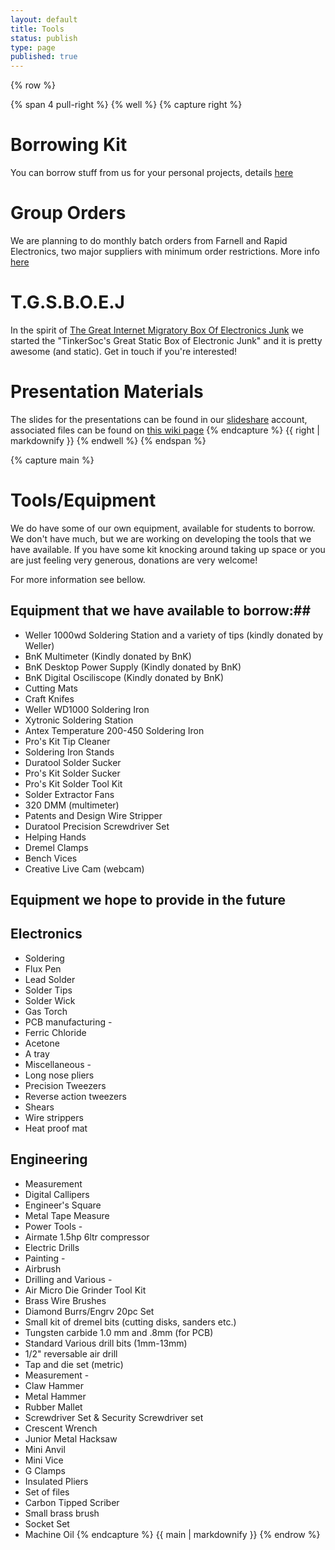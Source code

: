 ```yaml
---
layout: default 
title: Tools 
status: publish
type: page
published: true
---
```


{% row %}



{% span 4 pull-right %}
{% well %}
{% capture right %}
# Borrowing Kit #
You can borrow stuff from us for your personal projects, details 
[here](/resources/borrowing-kit)

# Group Orders #

We are planning to do monthly batch orders from Farnell and Rapid Electronics,
two major suppliers with minimum order restrictions. More info
[here](/resources/group-order)

# T.G.S.B.O.E.J #

In the spirit of [The Great Internet Migratory Box Of Electronics
Junk](http://tgimboej.org/Main_Page) we started the "TinkerSoc's Great Static
Box of Electronic Junk" and it is pretty awesome (and static). Get in touch if
you're interested!

# Presentation Materials #
 
The slides for the presentations can be found in our
[slideshare](http://slideshare.net/tinkersoc) account, associated files can be
found on [this wiki page](/wiki/presentations)
{% endcapture %} {{ right | markdownify }}
{% endwell %}
{% endspan %}

{% capture main %}
# Tools/Equipment #

We do have some of our own equipment, available for students to borrow. We
don't have much, but we are working on developing the tools that we have
available. If you have some kit knocking around taking up space or you are just
feeling very generous, donations are very welcome!

For more information see bellow.

## Equipment that we have available to borrow:##
* Weller 1000wd Soldering Station and a variety of tips (kindly donated by Weller)
* BnK Multimeter (Kindly donated by BnK)
* BnK Desktop Power Supply (Kindly donated by BnK)
* BnK Digital Osciliscope (Kindly donated by BnK)
* Cutting Mats
* Craft Knifes
* Weller WD1000 Soldering Iron
* Xytronic Soldering Station
* Antex Temperature 200-450 Soldering Iron
* Pro's Kit Tip Cleaner
* Soldering Iron Stands
* Duratool Solder Sucker
* Pro's Kit Solder Sucker
* Pro's Kit Solder Tool Kit
* Solder Extractor Fans
* 320 DMM (multimeter)
* Patents and Design Wire Stripper
* Duratool Precision Screwdriver Set
* Helping Hands
* Dremel Clamps
* Bench Vices
* Creative Live Cam (webcam)


## Equipment we hope to provide in the future ##
## Electronics ##
* Soldering
 * Flux Pen
 * Lead Solder
 * Solder Tips
 * Solder Wick
 * Gas Torch
* PCB manufacturing -
 * Ferric Chloride
 * Acetone
 * A tray
* Miscellaneous -
 * Long nose pliers
 * Precision Tweezers
 * Reverse action tweezers
 * Shears
 * Wire strippers
 * Heat proof mat

## Engineering ##
* Measurement
 * Digital Callipers
 * Engineer's Square
 * Metal Tape Measure
* Power Tools -
 * Airmate 1.5hp 6ltr compressor
 * Electric Drills
* Painting -
 * Airbrush
* Drilling and Various -
 * Air Micro Die Grinder Tool Kit
 * Brass Wire Brushes
 * Diamond Burrs/Engrv 20pc Set
 * Small kit of dremel bits (cutting disks, sanders etc.)
 * Tungsten carbide 1.0 mm and .8mm (for PCB)
 * Standard Various drill bits (1mm-13mm)
 * 1/2" reversable air drill
 * Tap and die set (metric)
* Measurement -
 * Claw Hammer
 * Metal Hammer
 * Rubber Mallet
 * Screwdriver Set &amp; Security Screwdriver set
 * Crescent Wrench
 * Junior Metal Hacksaw
 * Mini Anvil
 * Mini Vice
 * G Clamps
 * Insulated Pliers
 * Set of files
 * Carbon Tipped Scriber
 * Small brass brush
 * Socket Set
 * Machine Oil
{% endcapture %} {{ main | markdownify }}
{% endrow %}
